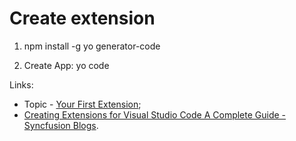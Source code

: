 # Create extension

1. npm install -g yo generator-code

2. Create App: yo code

Links:

- Topic - [Your First Extension](https://code.visualstudio.com/api/get-started/your-first-extension);
- [Creating Extensions for Visual Studio Code A Complete Guide - Syncfusion Blogs](https://www.syncfusion.com/blogs/post/creating-extensions-for-visual-studio-code-a-complete-guide.aspx/amp).
